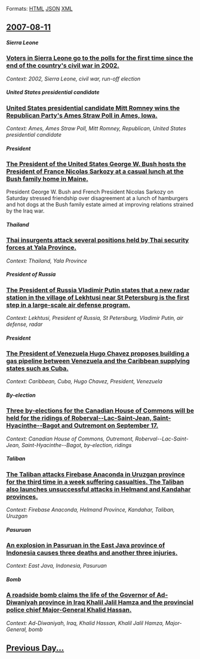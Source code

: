 
Formats: [HTML](2007/08/11/index.html)  [JSON](2007/08/11/index.json)  [XML](2007/08/11/index.xml)  

## [2007-08-11](/news/2007/08/11/index.md)

##### Sierra Leone
### [ Voters in Sierra Leone go to the polls for the first time since the end of the country's civil war in 2002. ](/news/2007/08/11/voters-in-sierra-leone-go-to-the-polls-for-the-first-time-since-the-end-of-the-country-s-civil-war-in-2002.md)
_Context: 2002, Sierra Leone, civil war, run-off election_

##### United States presidential candidate
### [ United States presidential candidate Mitt Romney wins the Republican Party's Ames Straw Poll in Ames, Iowa. ](/news/2007/08/11/united-states-presidential-candidate-mitt-romney-wins-the-republican-party-s-ames-straw-poll-in-ames-iowa.md)
_Context: Ames, Ames Straw Poll, Mitt Romney, Republican, United States presidential candidate_

##### President
### [ The President of the United States George W. Bush hosts the President of France Nicolas Sarkozy at a casual lunch at the Bush family home in Maine. ](/news/2007/08/11/the-president-of-the-united-states-george-w-bush-hosts-the-president-of-france-nicolas-sarkozy-at-a-casual-lunch-at-the-bush-family-home-i.md)
President George W. Bush and French President Nicolas Sarkozy on Saturday stressed friendship over disagreement at a lunch of hamburgers and hot dogs at the Bush family estate aimed at improving relations strained by the Iraq war.

##### Thailand
### [ Thai insurgents attack several positions held by Thai security forces at Yala Province. ](/news/2007/08/11/thai-insurgents-attack-several-positions-held-by-thai-security-forces-at-yala-province.md)
_Context: Thailand, Yala Province_

##### President of Russia
### [ The President of Russia Vladimir Putin states that a new radar station in the village of Lekhtusi near St Petersburg is the first step in a large-scale air defense program. ](/news/2007/08/11/the-president-of-russia-vladimir-putin-states-that-a-new-radar-station-in-the-village-of-lekhtusi-near-st-petersburg-is-the-first-step-in-a.md)
_Context: Lekhtusi, President of Russia, St Petersburg, Vladimir Putin, air defense, radar_

##### President
### [ The President of Venezuela Hugo Chavez proposes building a gas pipeline between Venezuela and the Caribbean supplying states such as Cuba. ](/news/2007/08/11/the-president-of-venezuela-hugo-chavez-proposes-building-a-gas-pipeline-between-venezuela-and-the-caribbean-supplying-states-such-as-cuba.md)
_Context: Caribbean, Cuba, Hugo Chavez, President, Venezuela_

##### By-election
### [ Three by-elections for the Canadian House of Commons will be held for the ridings of Roberval--Lac-Saint-Jean, Saint-Hyacinthe--Bagot and Outremont on September 17. ](/news/2007/08/11/three-by-elections-for-the-canadian-house-of-commons-will-be-held-for-the-ridings-of-robervalalac-saint-jean-saint-hyacintheabagot-and.md)
_Context: Canadian House of Commons, Outremont, Roberval--Lac-Saint-Jean, Saint-Hyacinthe--Bagot, by-election, ridings_

##### Taliban
### [ The Taliban attacks Firebase Anaconda in Uruzgan province for the third time in a week suffering casualties. The Taliban also launches unsuccessful attacks in Helmand and Kandahar provinces. ](/news/2007/08/11/the-taliban-attacks-firebase-anaconda-in-uruzgan-province-for-the-third-time-in-a-week-suffering-casualties-the-taliban-also-launches-unsu.md)
_Context: Firebase Anaconda, Helmand Province, Kandahar, Taliban, Uruzgan_

##### Pasuruan
### [ An explosion in Pasuruan in the East Java province of Indonesia causes three deaths and another three injuries. ](/news/2007/08/11/an-explosion-in-pasuruan-in-the-east-java-province-of-indonesia-causes-three-deaths-and-another-three-injuries.md)
_Context: East Java, Indonesia, Pasuruan_

##### Bomb
### [ A roadside bomb claims the life of the Governor of Ad-Diwaniyah province in Iraq Khalil Jalil Hamza and the provincial police chief Major-General Khalid Hassan. ](/news/2007/08/11/a-roadside-bomb-claims-the-life-of-the-governor-of-ad-diwaniyah-province-in-iraq-khalil-jalil-hamza-and-the-provincial-police-chief-major-g.md)
_Context: Ad-Diwaniyah, Iraq, Khalid Hassan, Khalil Jalil Hamza, Major-General, bomb_

## [Previous Day...](/news/2007/08/10/index.md)

